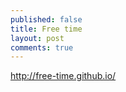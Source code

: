 ```yaml
---
published: false
title: Free time
layout: post
comments: true
---
```

http://free-time.github.io/
